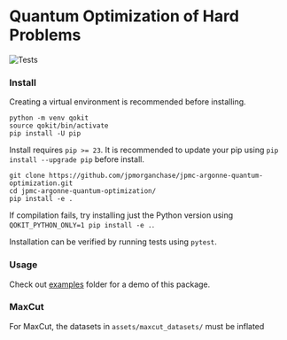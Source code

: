 # Quantum Optimization of Hard Problems

![Tests](https://github.com/jpmorganchase/jpmc-argonne-quantum-optimization/actions/workflows/python-package.yml/badge.svg)

### Install

Creating a virtual environment is recommended before installing.
```
python -m venv qokit
source qokit/bin/activate
pip install -U pip
```

Install requires `pip >= 23`. It is recommended to update your pip using `pip install --upgrade pip` before install.

```
git clone https://github.com/jpmorganchase/jpmc-argonne-quantum-optimization.git
cd jpmc-argonne-quantum-optimization/
pip install -e .
```

If compilation fails, try installing just the Python version using `QOKIT_PYTHON_ONLY=1 pip install -e .`.

Installation can be verified by running tests using `pytest`.

### Usage

Check out [examples](./examples) folder for a demo of this package.

### MaxCut

For MaxCut, the datasets in `assets/maxcut_datasets/` must be inflated

